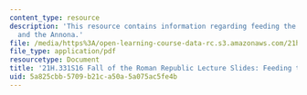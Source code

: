 ```yaml
---
content_type: resource
description: 'This resource contains information regarding feeding the city: Rome
  and the Annona.'
file: /media/https%3A/open-learning-course-data-rc.s3.amazonaws.com/21h-331-julius-caesar-and-the-fall-of-the-roman-republic-spring-2016/5a825cbb5709b21ca50a5a075ac5fe4b_MIT21H_331S16_Feeding.pdf
file_type: application/pdf
resourcetype: Document
title: '21H.331S16 Fall of the Roman Republic Lecture Slides: Feeding the City'
uid: 5a825cbb-5709-b21c-a50a-5a075ac5fe4b
---
```

